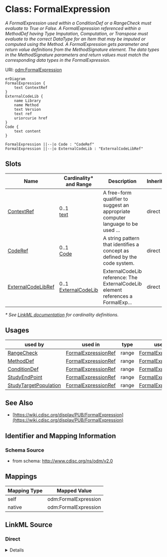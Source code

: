 # Class: FormalExpression

_A FormalExpression used within a ConditionDef or a RangeCheck must evaluate to True or False. A FormalExpression referenced within a MethodDef having Type Imputation, Computation, or Transpose must evaluate to the correct DataType for an Item that may be imputed or computed using the Method. A FormalExpression gets parameter and return value definitions from the MethodSignature element. The data types in the MethodSignature parameters and return values must match the corresponding data types in the FormalExpression._




URI: [odm:FormalExpression](http://www.cdisc.org/ns/odm/v2.0/FormalExpression)


```mermaid
erDiagram
FormalExpression {
    text ContextRef  
}
ExternalCodeLib {
    name Library  
    name Method  
    text Version  
    text ref  
    uriorcurie href  
}
Code {
    text content  
}

FormalExpression ||--|o Code : "CodeRef"
FormalExpression ||--|o ExternalCodeLib : "ExternalCodeLibRef"

```



<!-- no inheritance hierarchy -->


## Slots

| Name | Cardinality* and Range | Description | Inheritance |
| ---  | --- | --- | --- |
| [ContextRef](ContextRef.md) | 0..1 <br/> [text](text.md) | A free-form qualifier to suggest an appropriate computer language to be used ... | direct |
| [CodeRef](CodeRef.md) | 0..1 <br/> [Code](Code.md) | A string pattern that identifies a concept as defined by the code system. | direct |
| [ExternalCodeLibRef](ExternalCodeLibRef.md) | 0..1 <br/> [ExternalCodeLib](ExternalCodeLib.md) | ExternalCodeLib reference: The ExternalCodeLib element references a FormalExp... | direct |

_* See [LinkML documentation](https://linkml.io/linkml/schemas/slots.html#slot-cardinality) for cardinality definitions._




## Usages

| used by | used in | type | used |
| ---  | --- | --- | --- |
| [RangeCheck](RangeCheck.md) | [FormalExpressionRef](FormalExpressionRef.md) | range | [FormalExpression](FormalExpression.md) |
| [MethodDef](MethodDef.md) | [FormalExpressionRef](FormalExpressionRef.md) | range | [FormalExpression](FormalExpression.md) |
| [ConditionDef](ConditionDef.md) | [FormalExpressionRef](FormalExpressionRef.md) | range | [FormalExpression](FormalExpression.md) |
| [StudyEndPoint](StudyEndPoint.md) | [FormalExpressionRef](FormalExpressionRef.md) | range | [FormalExpression](FormalExpression.md) |
| [StudyTargetPopulation](StudyTargetPopulation.md) | [FormalExpressionRef](FormalExpressionRef.md) | range | [FormalExpression](FormalExpression.md) |






## See Also

* [https://wiki.cdisc.org/display/PUB/FormalExpression](https://wiki.cdisc.org/display/PUB/FormalExpression)

## Identifier and Mapping Information







### Schema Source


* from schema: http://www.cdisc.org/ns/odm/v2.0





## Mappings

| Mapping Type | Mapped Value |
| ---  | ---  |
| self | odm:FormalExpression |
| native | odm:FormalExpression |





## LinkML Source

<!-- TODO: investigate https://stackoverflow.com/questions/37606292/how-to-create-tabbed-code-blocks-in-mkdocs-or-sphinx -->

### Direct

<details>
```yaml
name: FormalExpression
description: A FormalExpression used within a ConditionDef or a RangeCheck must evaluate
  to True or False. A FormalExpression referenced within a MethodDef having Type Imputation,
  Computation, or Transpose must evaluate to the correct DataType for an Item that
  may be imputed or computed using the Method. A FormalExpression gets parameter and
  return value definitions from the MethodSignature element. The data types in the
  MethodSignature parameters and return values must match the corresponding data types
  in the FormalExpression.
from_schema: http://www.cdisc.org/ns/odm/v2.0
see_also:
- https://wiki.cdisc.org/display/PUB/FormalExpression
rank: 1000
slots:
- ContextRef
- CodeRef
- ExternalCodeLibRef
slot_usage:
  ContextRef:
    name: ContextRef
    description: A free-form qualifier to suggest an appropriate computer language
      to be used when evaluating the FormalExpression content.
    comments:
    - 'Required

      range: text'
    domain_of:
    - Alias
    - FormalExpression
    - ODMFileMetadata
    range: text
  CodeRef:
    name: CodeRef
    domain_of:
    - FormalExpression
    - Coding
    range: Code
    maximum_cardinality: 1
  ExternalCodeLibRef:
    name: ExternalCodeLibRef
    domain_of:
    - FormalExpression
    range: ExternalCodeLib
    maximum_cardinality: 1
class_uri: odm:FormalExpression

```
</details>

### Induced

<details>
```yaml
name: FormalExpression
description: A FormalExpression used within a ConditionDef or a RangeCheck must evaluate
  to True or False. A FormalExpression referenced within a MethodDef having Type Imputation,
  Computation, or Transpose must evaluate to the correct DataType for an Item that
  may be imputed or computed using the Method. A FormalExpression gets parameter and
  return value definitions from the MethodSignature element. The data types in the
  MethodSignature parameters and return values must match the corresponding data types
  in the FormalExpression.
from_schema: http://www.cdisc.org/ns/odm/v2.0
see_also:
- https://wiki.cdisc.org/display/PUB/FormalExpression
rank: 1000
slot_usage:
  ContextRef:
    name: ContextRef
    description: A free-form qualifier to suggest an appropriate computer language
      to be used when evaluating the FormalExpression content.
    comments:
    - 'Required

      range: text'
    domain_of:
    - Alias
    - FormalExpression
    - ODMFileMetadata
    range: text
  CodeRef:
    name: CodeRef
    domain_of:
    - FormalExpression
    - Coding
    range: Code
    maximum_cardinality: 1
  ExternalCodeLibRef:
    name: ExternalCodeLibRef
    domain_of:
    - FormalExpression
    range: ExternalCodeLib
    maximum_cardinality: 1
attributes:
  ContextRef:
    name: ContextRef
    description: A free-form qualifier to suggest an appropriate computer language
      to be used when evaluating the FormalExpression content.
    comments:
    - 'Required

      range: text'
    from_schema: http://www.cdisc.org/ns/odm/v2.0
    rank: 1000
    alias: ContextRef
    owner: FormalExpression
    domain_of:
    - Alias
    - FormalExpression
    - ODMFileMetadata
    range: text
  CodeRef:
    name: CodeRef
    description: A string pattern that identifies a concept as defined by the code
      system.
    from_schema: http://www.cdisc.org/ns/odm/v2.0
    rank: 1000
    identifier: false
    alias: CodeRef
    owner: FormalExpression
    domain_of:
    - FormalExpression
    - Coding
    range: Code
    maximum_cardinality: 1
  ExternalCodeLibRef:
    name: ExternalCodeLibRef
    description: 'ExternalCodeLib reference: The ExternalCodeLib element references
      a FormalExpression in an external code library, such as a file or GitHub. The
      intention is to make it possible to reference existing code libraries where
      the code is maintained as well as making it simpler to include longer, more
      complex FormalExpressions. The Library attribute provides the name of the external
      library, whereas ref or href provides a reference to the repository that can
      be used to retrieve the code. The Method attribute provides the name of the
      method in the file referenced for cases where multiple methods are provided
      in the source code file. The Version element provides the version of the external
      FormalExpression code referenced.'
    from_schema: http://www.cdisc.org/ns/odm/v2.0
    rank: 1000
    identifier: false
    alias: ExternalCodeLibRef
    owner: FormalExpression
    domain_of:
    - FormalExpression
    range: ExternalCodeLib
    maximum_cardinality: 1
class_uri: odm:FormalExpression

```
</details>